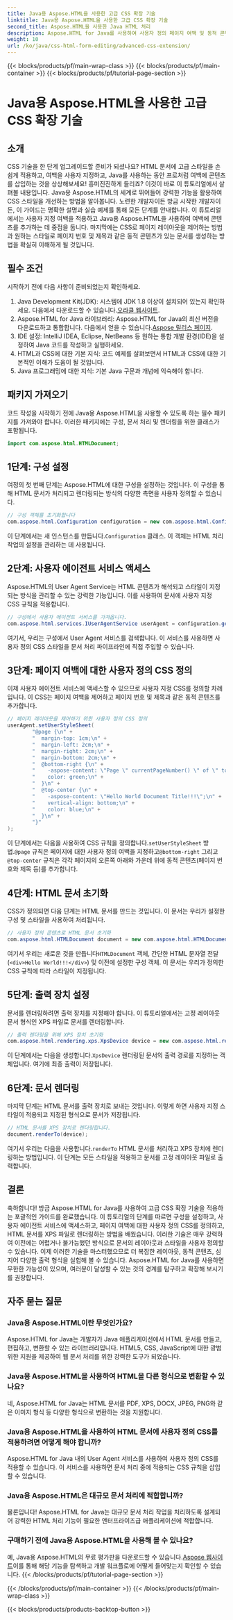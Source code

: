 ```yaml
---
title: Java용 Aspose.HTML을 사용한 고급 CSS 확장 기술
linktitle: Java용 Aspose.HTML을 사용한 고급 CSS 확장 기술
second_title: Aspose.HTML을 사용한 Java HTML 처리
description: Aspose.HTML for Java를 사용하여 사용자 정의 페이지 여백 및 동적 콘텐츠를 포함한 고급 CSS 기술을 적용하는 방법을 알아보세요. 개발자를 위한 자세하고 실용적인 튜토리얼입니다.
weight: 10
url: /ko/java/css-html-form-editing/advanced-css-extension/
---
```


{{< blocks/products/pf/main-wrap-class >}}
{{< blocks/products/pf/main-container >}}
{{< blocks/products/pf/tutorial-page-section >}}

# Java용 Aspose.HTML을 사용한 고급 CSS 확장 기술

## 소개
CSS 기술을 한 단계 업그레이드할 준비가 되셨나요? HTML 문서에 고급 스타일을 손쉽게 적용하고, 여백을 사용자 지정하고, Java를 사용하는 동안 프로처럼 여백에 콘텐츠를 삽입하는 것을 상상해보세요! 흥미진진하게 들리죠? 이것이 바로 이 튜토리얼에서 살펴볼 내용입니다. Java용 Aspose.HTML의 세계로 뛰어들어 강력한 기능을 활용하여 CSS 스타일을 개선하는 방법을 알아봅니다. 노련한 개발자이든 방금 시작한 개발자이든, 이 가이드는 명확한 설명과 실습 예제를 통해 모든 단계를 안내합니다.
이 튜토리얼에서는 사용자 지정 여백을 적용하고 Java용 Aspose.HTML을 사용하여 여백에 콘텐츠를 추가하는 데 중점을 둡니다. 마지막에는 CSS로 페이지 레이아웃을 제어하는 방법과 원하는 스타일로 페이지 번호 및 제목과 같은 동적 콘텐츠가 있는 문서를 생성하는 방법을 확실히 이해하게 될 것입니다.
## 필수 조건
시작하기 전에 다음 사항이 준비되었는지 확인하세요.
1. Java Development Kit(JDK): 시스템에 JDK 1.8 이상이 설치되어 있는지 확인하세요. 다음에서 다운로드할 수 있습니다.[오라클 웹사이트](https://www.oracle.com/java/technologies/javase-jdk11-downloads.html).
2.  Aspose.HTML for Java 라이브러리: Aspose.HTML for Java의 최신 버전을 다운로드하고 통합합니다. 다음에서 얻을 수 있습니다.[Aspose 릴리스 페이지](https://releases.aspose.com/html/java/).
3. IDE 설정: IntelliJ IDEA, Eclipse, NetBeans 등 원하는 통합 개발 환경(IDE)을 설정하여 Java 코드를 작성하고 실행하세요.
4. HTML과 CSS에 대한 기본 지식: 코드 예제를 살펴보면서 HTML과 CSS에 대한 기본적인 이해가 도움이 될 것입니다.
5. Java 프로그래밍에 대한 지식: 기본 Java 구문과 개념에 익숙해야 합니다.
## 패키지 가져오기
코드 작성을 시작하기 전에 Java용 Aspose.HTML을 사용할 수 있도록 하는 필수 패키지를 가져와야 합니다. 이러한 패키지에는 구성, 문서 처리 및 렌더링을 위한 클래스가 포함됩니다.
```java
import com.aspose.html.HTMLDocument;
```
## 1단계: 구성 설정
여정의 첫 번째 단계는 Aspose.HTML에 대한 구성을 설정하는 것입니다. 이 구성을 통해 HTML 문서가 처리되고 렌더링되는 방식의 다양한 측면을 사용자 정의할 수 있습니다.
```java
// 구성 객체를 초기화합니다
com.aspose.html.Configuration configuration = new com.aspose.html.Configuration();
```
 이 단계에서는 새 인스턴스를 만듭니다.`Configuration` 클래스. 이 객체는 HTML 처리 작업의 설정을 관리하는 데 사용됩니다.
## 2단계: 사용자 에이전트 서비스 액세스
Aspose.HTML의 User Agent Service는 HTML 콘텐츠가 해석되고 스타일이 지정되는 방식을 관리할 수 있는 강력한 기능입니다. 이를 사용하여 문서에 사용자 지정 CSS 규칙을 적용합니다.
```java
// 구성에서 사용자 에이전트 서비스를 가져옵니다.
com.aspose.html.services.IUserAgentService userAgent = configuration.getService(com.aspose.html.services.IUserAgentService.class);
```
여기서, 우리는 구성에서 User Agent 서비스를 검색합니다. 이 서비스를 사용하면 사용자 정의 CSS 스타일을 문서 처리 파이프라인에 직접 주입할 수 있습니다.
## 3단계: 페이지 여백에 대한 사용자 정의 CSS 정의
이제 사용자 에이전트 서비스에 액세스할 수 있으므로 사용자 지정 CSS를 정의할 차례입니다. 이 CSS는 페이지 여백을 제어하고 페이지 번호 및 제목과 같은 동적 콘텐츠를 추가합니다.
```java
// 페이지 레이아웃을 제어하기 위한 사용자 정의 CSS 정의
userAgent.setUserStyleSheet(
        "@page {\n" +
        "  margin-top: 1cm;\n" +
        "  margin-left: 2cm;\n" +
        "  margin-right: 2cm;\n" +
        "  margin-bottom: 2cm;\n" +
        "  @bottom-right {\n" +
        "    -aspose-content: \"Page \" currentPageNumber() \" of \" totalPagesNumber();\n" +
        "    color: green;\n" +
        "  }\n" +
        "  @top-center {\n" +
        "    -aspose-content: \"Hello World Document Title!!!\";\n" +
        "    vertical-align: bottom;\n" +
        "    color: blue;\n" +
        "  }\n" +
        "}"
);
```
 이 단계에서는 다음을 사용하여 CSS 규칙을 정의합니다.`setUserStyleSheet` 방법.`@page` 규칙은 페이지에 대한 사용자 정의 여백을 지정하고`@bottom-right` 그리고`@top-center` 규칙은 각각 페이지의 오른쪽 아래와 가운데 위에 동적 콘텐츠(페이지 번호와 제목 등)를 추가합니다.
## 4단계: HTML 문서 초기화
CSS가 정의되면 다음 단계는 HTML 문서를 만드는 것입니다. 이 문서는 우리가 설정한 구성 및 스타일을 사용하여 처리됩니다.
```java
// 사용자 정의 콘텐츠로 HTML 문서 초기화
com.aspose.html.HTMLDocument document = new com.aspose.html.HTMLDocument("<div>Hello World!!!</div>", ".", configuration);
```
 여기서 우리는 새로운 것을 만듭니다`HTMLDocument` 객체, 간단한 HTML 문자열 전달(`<div>Hello World!!!</div>`) 및 이전에 설정한 구성 객체. 이 문서는 우리가 정의한 CSS 규칙에 따라 스타일이 지정됩니다.
## 5단계: 출력 장치 설정
문서를 렌더링하려면 출력 장치를 지정해야 합니다. 이 튜토리얼에서는 고정 레이아웃 문서 형식인 XPS 파일로 문서를 렌더링합니다.
```java
// 출력 렌더링을 위해 XPS 장치 초기화
com.aspose.html.rendering.xps.XpsDevice device = new com.aspose.html.rendering.xps.XpsDevice("output/output.xps");
```
 이 단계에서는 다음을 생성합니다.`XpsDevice` 렌더링된 문서의 출력 경로를 지정하는 객체입니다. 여기에 최종 출력이 저장됩니다.
## 6단계: 문서 렌더링
마지막 단계는 HTML 문서를 출력 장치로 보내는 것입니다. 이렇게 하면 사용자 지정 스타일이 적용되고 지정된 형식으로 문서가 저장됩니다.
```java
// HTML 문서를 XPS 장치로 렌더링합니다.
document.renderTo(device);
```
 여기서 우리는 다음을 사용합니다.`renderTo` HTML 문서를 처리하고 XPS 장치에 렌더링하는 방법입니다. 이 단계는 모든 스타일을 적용하고 문서를 고정 레이아웃 파일로 출력합니다.
## 결론
축하합니다! 방금 Aspose.HTML for Java를 사용하여 고급 CSS 확장 기술을 적용하는 포괄적인 가이드를 완료했습니다. 이 튜토리얼의 단계를 따르면 구성을 설정하고, 사용자 에이전트 서비스에 액세스하고, 페이지 여백에 대한 사용자 정의 CSS를 정의하고, HTML 문서를 XPS 파일로 렌더링하는 방법을 배웠습니다. 이러한 기술은 매우 강력하여 이전에는 어렵거나 불가능했던 방식으로 문서의 레이아웃과 스타일을 사용자 정의할 수 있습니다. 
이제 이러한 기술을 마스터했으므로 더 복잡한 레이아웃, 동적 콘텐츠, 심지어 다양한 출력 형식을 실험해 볼 수 있습니다. Aspose.HTML for Java를 사용하면 무한한 가능성이 있으며, 여러분이 달성할 수 있는 것의 경계를 탐구하고 확장해 보시기를 권장합니다.
## 자주 묻는 질문
### Java용 Aspose.HTML이란 무엇인가요?
Aspose.HTML for Java는 개발자가 Java 애플리케이션에서 HTML 문서를 만들고, 편집하고, 변환할 수 있는 라이브러리입니다. HTML5, CSS, JavaScript에 대한 광범위한 지원을 제공하여 웹 문서 처리를 위한 강력한 도구가 되었습니다.
### Java용 Aspose.HTML을 사용하여 HTML을 다른 형식으로 변환할 수 있나요?
네, Aspose.HTML for Java는 HTML 문서를 PDF, XPS, DOCX, JPEG, PNG와 같은 이미지 형식 등 다양한 형식으로 변환하는 것을 지원합니다.
### Java용 Aspose.HTML을 사용하여 HTML 문서에 사용자 정의 CSS를 적용하려면 어떻게 해야 합니까?
Aspose.HTML for Java 내의 User Agent 서비스를 사용하여 사용자 정의 CSS를 적용할 수 있습니다. 이 서비스를 사용하면 문서 처리 중에 적용되는 CSS 규칙을 삽입할 수 있습니다.
### Java용 Aspose.HTML은 대규모 문서 처리에 적합합니까?
물론입니다! Aspose.HTML for Java는 대규모 문서 처리 작업을 처리하도록 설계되어 강력한 HTML 처리 기능이 필요한 엔터프라이즈급 애플리케이션에 적합합니다.
### 구매하기 전에 Java용 Aspose.HTML을 사용해 볼 수 있나요?
예, Java용 Aspose.HTML의 무료 평가판을 다운로드할 수 있습니다.[Aspose 웹사이트](https://releases.aspose.com/html/java/)이를 통해 해당 기능을 탐색하고 개발 워크플로에 어떻게 들어맞는지 확인할 수 있습니다.
{{< /blocks/products/pf/tutorial-page-section >}}

{{< /blocks/products/pf/main-container >}}
{{< /blocks/products/pf/main-wrap-class >}}

{{< blocks/products/products-backtop-button >}}
